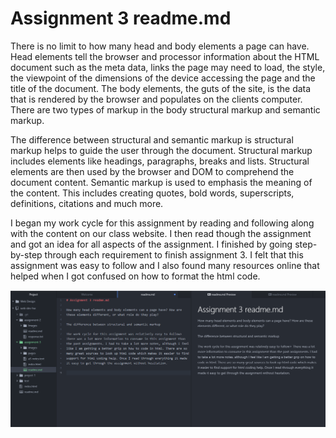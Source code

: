 # Assignment 3 readme.md

There is no limit to how many head and body elements a page can have. Head elements tell the browser and processor information about the HTML document such as the meta data, links the page may need to load, the style, the viewpoint of the dimensions of the device accessing the page and the title of the document. The body elements, the guts of the site, is the data that is rendered by the browser and populates on the clients computer. There are two types of markup in the body structural markup and semantic markup.

The difference between structural and semantic markup is structural markup helps to guide the user through the document. Structural markup includes elements like headings, paragraphs, breaks and lists. Structural elements are then used by the browser and DOM to comprehend the document content. Semantic markup is used to emphasis the meaning of the content. This includes creating quotes, bold words, superscripts, definitions, citations and much more.

I began my work cycle for this assignment by reading and following along with the content on our class website. I then read though the assignment and got an idea for all aspects of the assignment. I finished by going step-by-step through each requirement to finish assignment 3. I felt that this assignment was easy to follow and I also found many resources online that helped when I got confused on how to format the html code. 

![Image of my workspace.](./images/development.png)
